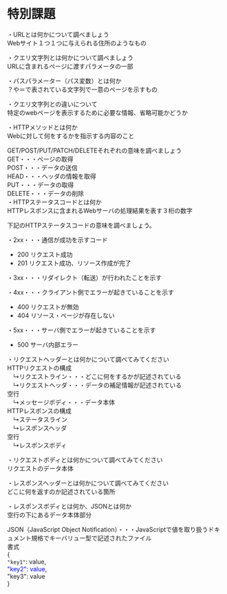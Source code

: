 # 特別課題  
・URLとは何かについて調べましょう  
Webサイト１つ１つに与えられる住所のようなもの  

・クエリ文字列とは何かについて調べましょう  
URLに含まれるページに渡すパラメータの一部  


・パスパラメーター（パス変数）とは何か  
？や＝で表されている文字列で一意のページを示すもの  

  ・クエリ文字列との違いについて  
特定のwebページを表示するために必要な情報、省略可能かどうか  

・HTTPメソッドとは何か  
Webに対して何をするかを指示する内容のこと

GET/POST/PUT/PATCH/DELETEそれぞれの意味を調べましょう  
GET・・・ページの取得    
POST・・・データの送信  
HEAD・・・ヘッダの情報を取得  
PUT・・・データの取得  
DELETE・・・データの削除  
・HTTPステータスコードとは何か  
HTTPレスポンスに含まれるWebサーバの処理結果を表す３桁の数字

下記のHTTPステータスコードの意味を調べましょう。

・2xx・・・通信が成功を示すコード
- 200
リクエスト成功
- 201
リクエスト成功、リソース作成が完了

・3xx・・・リダイレクト（転送）が行われたことを示す

・4xx・・・クライアント側でエラーが起きていることを示す
- 400
リクエストが無効
- 404
リソース・ページが存在しない

・5xx・・・サーバ側でエラーが起きていることを示す
- 500
サーバ内部エラー

・リクエストヘッダーとは何かについて調べてみてください  
HTTPリクエストの構成  
　↳リクエストライン・・・どこに何をするかが記述されている  
　↳リクエストヘッダ・・・データの補足情報が記述されている  
空行  
　↳メッセージボディ・・・データ本体  
HTTPレスポンスの構成  
　↳ステータスライン  
　↳レスポンスヘッダ  
空行  
　↳レスポンスボディ  

・リクエストボディとは何かについて調べてみてください  
リクエストのデータ本体  

・レスポンスヘッダーとは何かについて調べてみてください  
どこに何を返すのか記述されている箇所  

・レスポンスボディとは何か、JSONとは何か  
空行の下にあるデータ本体部分  

JSON（JavaScript Object Notification）・・・JavaScriptで値を取り扱うドキュメント規格でキーバリュー型で記述されたファイル  
書式  
{  
```"key1"```: value,  
<font color="Blue">"key2": value,</font>  
"key3": value  
}
